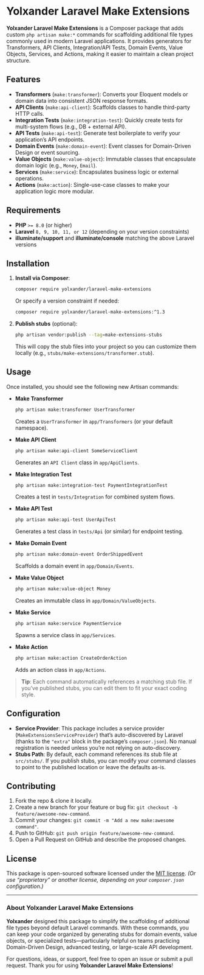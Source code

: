 # Yolxander Laravel Make Extensions

**Yolxander Laravel Make Extensions** is a Composer package that adds custom `php artisan make:*` commands for scaffolding additional file types commonly used in modern Laravel applications. It provides generators for Transformers, API Clients, Integration/API Tests, Domain Events, Value Objects, Services, and Actions, making it easier to maintain a clean project structure.

## Features

- **Transformers** (`make:transformer`): Converts your Eloquent models or domain data into consistent JSON response formats.
- **API Clients** (`make:api-client`): Scaffolds classes to handle third-party HTTP calls.
- **Integration Tests** (`make:integration-test`): Quickly create tests for multi-system flows (e.g., DB + external API).
- **API Tests** (`make:api-test`): Generate test boilerplate to verify your application’s API endpoints.
- **Domain Events** (`make:domain-event`): Event classes for Domain-Driven Design or event sourcing.
- **Value Objects** (`make:value-object`): Immutable classes that encapsulate domain logic (e.g., `Money`, `Email`).
- **Services** (`make:service`): Encapsulates business logic or external operations.
- **Actions** (`make:action`): Single-use-case classes to make your application logic more modular.

## Requirements

- **PHP** `>= 8.0` (or higher)
- **Laravel** `8, 9, 10, 11, or 12` (depending on your version constraints)
- **illuminate/support** and **illuminate/console** matching the above Laravel versions

## Installation

1. **Install via Composer**:

   ```bash
   composer require yolxander/laravel-make-extensions
   ```
   Or specify a version constraint if needed:
   ```bash
   composer require yolxander/laravel-make-extensions:^1.3
   ```

2. **Publish stubs** (optional):

   ```bash
   php artisan vendor:publish --tag=make-extensions-stubs
   ```
   This will copy the stub files into your project so you can customize them locally (e.g., `stubs/make-extensions/transformer.stub`).

## Usage

Once installed, you should see the following new Artisan commands:

- **Make Transformer**
  ```bash
  php artisan make:transformer UserTransformer
  ```
  Creates a `UserTransformer` in `app/Transformers` (or your default namespace).

- **Make API Client**
  ```bash
  php artisan make:api-client SomeServiceClient
  ```
  Generates an `API Client` class in `app/ApiClients`.

- **Make Integration Test**
  ```bash
  php artisan make:integration-test PaymentIntegrationTest
  ```
  Creates a test in `tests/Integration` for combined system flows.

- **Make API Test**
  ```bash
  php artisan make:api-test UserApiTest
  ```
  Generates a test class in `tests/Api` (or similar) for endpoint testing.

- **Make Domain Event**
  ```bash
  php artisan make:domain-event OrderShippedEvent
  ```
  Scaffolds a domain event in `app/Domain/Events`.

- **Make Value Object**
  ```bash
  php artisan make:value-object Money
  ```
  Creates an immutable class in `app/Domain/ValueObjects`.

- **Make Service**
  ```bash
  php artisan make:service PaymentService
  ```
  Spawns a service class in `app/Services`.

- **Make Action**
  ```bash
  php artisan make:action CreateOrderAction
  ```
  Adds an action class in `app/Actions`.

> **Tip**: Each command automatically references a matching stub file. If you’ve published stubs, you can edit them to fit your exact coding style.

## Configuration

- **Service Provider**: This package includes a service provider (`MakeExtensionsServiceProvider`) that’s auto-discovered by Laravel (thanks to the `"extra"` block in the package’s `composer.json`). No manual registration is needed unless you’re not relying on auto-discovery.
- **Stubs Path**: By default, each command references its stub file at `src/stubs/`. If you publish stubs, you can modify your command classes to point to the published location or leave the defaults as-is.

## Contributing

1. Fork the repo & clone it locally.
2. Create a new branch for your feature or bug fix: `git checkout -b feature/awesome-new-command`.
3. Commit your changes: `git commit -m "Add a new make:awesome command"`.
4. Push to GitHub: `git push origin feature/awesome-new-command`.
5. Open a Pull Request on GitHub and describe the proposed changes.

## License

This package is open-sourced software licensed under the [MIT license](LICENSE.md).
*(Or use “proprietary” or another license, depending on your `composer.json` configuration.)*

---

### About Yolxander Laravel Make Extensions

**Yolxander** designed this package to simplify the scaffolding of additional file types beyond default Laravel commands. With these commands, you can keep your code organized by generating stubs for domain events, value objects, or specialized tests—particularly helpful on teams practicing Domain-Driven Design, advanced testing, or large-scale API development.

For questions, ideas, or support, feel free to open an issue or submit a pull request. Thank you for using **Yolxander Laravel Make Extensions**!
